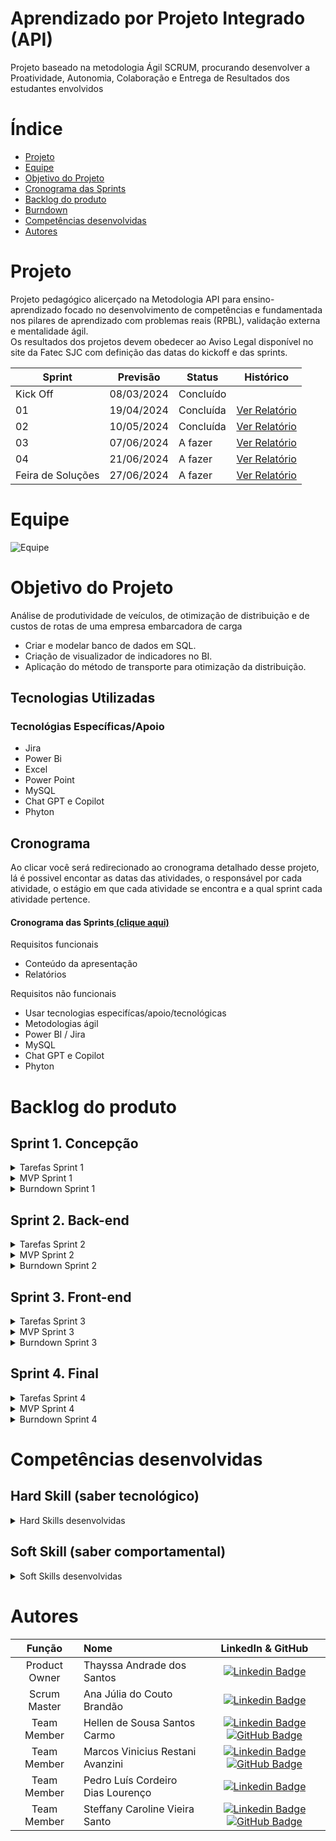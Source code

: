 
# Aprendizado por Projeto Integrado (API)

Projeto baseado na metodologia Ágil SCRUM, procurando desenvolver a Proatividade, Autonomia, Colaboração e Entrega de Resultados dos estudantes envolvidos

# Índice
* [Projeto](#projeto)
* [Equipe](#equipe)
* [Objetivo do Projeto](#objetivo-do-projeto)
* [Cronograma das Sprints](#cronograma)
* [Backlog do produto](#Backlog-do-produto)
* [Burndown](#Burndown)
* [Competências desenvolvidas](#competências-desenvolvidas)
* [Autores](#autores)

# Projeto 
Projeto pedagógico alicerçado na Metodologia API para ensino-aprendizado focado no desenvolvimento de competências e fundamentada nos pilares de aprendizado com problemas reais (RPBL), validação externa e mentalidade ágil.  
Os resultados dos projetos devem obedecer ao Aviso Legal disponível no site da Fatec SJC com definição das datas do kickoff e das sprints.

Sprint | Previsão | Status| Histórico|
|------|--------|------|--------|
|Kick Off | 08/03/2024 | Concluído || 
|01| 19/04/2024 | Concluída | [Ver Relatório](https://github.com/hllncarmo/G1_API/blob/main/Docs/RelatórioS1.pdf) | 
|02| 10/05/2024 | Concluída | [Ver Relatório](https://github.com/hllncarmo/G1_API/blob/main/Docs/RelatorioSprint2.pdf) | 
|03| 07/06/2024 | A fazer | [Ver Relatório]() | 
|04| 21/06/2024| A fazer | [Ver Relatório]() | 
|Feira de Soluções| 27/06/2024 | A fazer |[Ver Relatório]() | 

# Equipe
![Equipe](https://github.com/hllncarmo/G1_API/blob/main/WhatsApp%20Image%202024-04-15%20at%2012.26.31.jpeg)

# Objetivo do Projeto
Análise de produtividade de veículos, de otimização de distribuição e de custos de rotas de uma empresa embarcadora de carga
* Criar e modelar banco de dados em SQL.
* Criação de visualizador de indicadores no BI.
* Aplicação do método de transporte para otimização da distribuição.

## Tecnologias Utilizadas
 ### Tecnológias Específicas/Apoio
 * Jira
 * Power Bi
 * Excel
 * Power Point
 * MySQL
 * Chat GPT e Copilot
 * Phyton

## Cronograma
Ao clicar você será redirecionado ao cronograma detalhado desse projeto, lá é possivel encontar as datas das atividades, o responsável por cada atividade, o estágio em que cada atividade se encontra e a qual sprint cada atividade pertence.

#### Cronograma das Sprints[ (clique aqui)](https://g3log-2semestre.atlassian.net/jira/software/projects/GA3/boards/2/backlog)

Requisitos funcionais 
- Conteúdo da apresentação   
- Relatórios 
  
Requisitos não funcionais
- Usar tecnologias especifícas/apoio/tecnológicas
- Metodologias ágil
- Power BI / Jira
- MySQL
- Chat GPT e Copilot
- Phyton

# Backlog do produto

## Sprint 1. Concepção

<details>
<summary>Tarefas Sprint 1</summary>
 
- [x] Criar relatório da Sprint;
- [x] Estruturar Jira;
- [x] Estruturar Github;
- [x] Verificar a existência de erros nas bases de dados apresentadas e identificá-los;
- [x] Fazer Burndown da Estimativa das atividades;
- [x] Estruturar base de dados MySQL;

</details>

<details>
<summary>MVP Sprint 1</summary>

![MVP2](https://github.com/hllncarmo/G1_API/blob/main/Img/MVP1.png)
![MVP2](https://github.com/hllncarmo/G1_API/blob/main/Img/MVP2.png)

</details>

<details>
<summary>Burndown Sprint 1</summary>
 
![BRDW1](https://github.com/hllncarmo/G1_API/blob/main/Img/Burndown.png)

</details>

## Sprint 2. Back-end

<details>
<summary>Tarefas Sprint 2</summary>
 
- [X] Estabelecer conexão MySQL > PowerBI
- [X] Criar estrutura de dados PowerBI
- [X] Criar padrão das views para PowerBI
- [X] Criar Código inicial para Otimização
- [X] Definir modelo de otimização
- [X] Criar os KPIs
- [X] Corrigir outliers e erros da base
- [X] Tirar dúvidas com o cliente
- [X] Montar views iniciais para o projeto
- [X] Criar relatório da sprint
- [X] Fazer Power Point para apresentação da sprint
- [X] Atualizar GitHub
</details>

<details>
<summary>MVP Sprint 2</summary>

### MVP da Sprint 2
- Telas Inicias Para o Power Bi
  ![MVPS2](https://github.com/hllncarmo/G1_API/blob/main/Img/TelaBi.jpg)
- Primeiro Código para otimização
```python 
 from pulp import LpMinimize, LpProblem, lpSum, LpVariable, LpStatus

   # Define the problem data
  plants = [3403208, 3423909, 3424402]  # 3 plants
  customers = [2301, 2302, 2303, 2304, 2305, 
               2306, 2307, 2308, 2309, 2310, 
               2311, 2312, 2313, 2314, 2315, 
               2316, 2317, 2318, 2319, 2320, 
               2321, 2322, 2323, 2324, 2325, 
               2326, 2327, 2328, 2329, 2330, 
               2331, 2332, 2333, 2334, 2335, 
               2336, 2337, 2338, 2339, 2340, 
               2341, 2342, 2343, 2344, 2345, 
               2346, 2347, 2348, 2349, 2350, 
               2351]  # 51 customers
  
  transportation_costs = {
  	(3423909, 2311): 0.0008195227607521,
  	(3403208, 2301): 0.083098556,
  	(3403208, 2302): 0.0959718,
  	(3403208, 2303): 0.073410231,
  	(3403208, 2304): 0.000833955,
  	(3403208, 2305): 0.000754846,
  	(3403208, 2306): 0.000857057,
  	(3403208, 2307): 0.1063934,
  	(3403208, 2308): 0.000818302,
  	(3403208, 2309): 0.000970116,
  	(3403208, 2310): 0.001763784,
  	(3403208, 2311): 0.00065115,
  	(3403208, 2312): 0.001376759,
  	(3403208, 2313): 0.188478712,
  	(3403208, 2314): 0.050510988,
  	(3403208, 2315): 0.001593072,
  	(3403208, 2316): 0.001849338,
  	(3403208, 2317): 0.092174201,
  	(3403208, 2318): 0.001238375,
  	(3403208, 2319): 0.001328067,
  	(3403208, 2320): 0.152242067,
  	(3403208, 2321): 0.089610694,
  	(3403208, 2322): 0.001277949,
  	(3403208, 2323): 0.155357067,
  	(3403208, 2324): 0.000963045,
  	(3403208, 2325): 0.124359978,
  	(3403208, 2326): 0.000638521,
  	(3403208, 2327): 0.001089962,
  	(3403208, 2328): 0.001099177,
  	(3403208, 2329): 0.195217885,
  	(3403208, 2330): 0.071775025,
  	(3403208, 2331): 0.001126749,
  	(3403208, 2332): 0.062108438,
  	(3403208, 2333): 0.107758794,
  	(3403208, 2334): 0.001241036,
  	(3403208, 2335): 0.001076807,
  	(3403208, 2336): 999999,
  	(3403208, 2337): 999999,
  	(3403208, 2338): 999999,
  	(3403208, 2339): 0.11130875,
  	(3403208, 2340): 0.00175132,
  	(3403208, 2341): 0.001677139,
  	(3403208, 2342): 0.001269774,
  	(3403208, 2343): 0.001600825,
  	(3403208, 2344): 0.001103101,
  	(3403208, 2345): 0.001273323,
  	(3403208, 2346): 0.07951125,
  	(3403208, 2347): 0.00505025,
  	(3403208, 2348): 0.001069554,
  	(3403208, 2349): 0.1966195,
  	(3403208, 2350): 0.000737253,
  	(3403208, 2351): 0.035504178,
  	(3423909, 2301): 999999,
  	(3423909, 2302): 999999,
  	(3423909, 2303): 999999,
  	(3423909, 2304): 999999,
  	(3423909, 2305): 0.002361481,
  	(3423909, 2306): 999999,
  	(3423909, 2307): 999999,
  	(3423909, 2308): 0.002435014,
  	(3423909, 2309): 0.011163711,
  	(3423909, 2310): 0.000490668,
  	(3423909, 2311): 0.002173528,
  	(3423909, 2312): 999999,
  	(3423909, 2313): 999999,
  	(3423909, 2314): 999999,
  	(3423909, 2315): 999999,
  	(3423909, 2316): 999999,
  	(3423909, 2317): 999999,
  	(3423909, 2318): 999999,
  	(3423909, 2319): 999999,
  	(3423909, 2320): 999999,
  	(3423909, 2321): 999999,
  	(3423909, 2322): 999999,
  	(3423909, 2323): 999999,
  	(3423909, 2324): 0.0645915,
  	(3423909, 2325): 999999,
  	(3423909, 2326): 0.000976607,
  	(3423909, 2327): 0.074768885,
  	(3423909, 2328): 0.000369302,
  	(3423909, 2329): 0.000629951,
  	(3423909, 2330): 0.000674545,
  	(3423909, 2331): 0.001068954,
  	(3423909, 2332): 0.063041611,
  	(3423909, 2333): 0.628467,
  	(3423909, 2334): 0.005974944,
  	(3423909, 2335): 0.004159029,
  	(3423909, 2336): 0.001160086,
  	(3423909, 2337): 0.000669215,
  	(3423909, 2338): 0.000895017,
  	(3423909, 2339): 0.059599383,
  	(3423909, 2340): 0.000570971,
  	(3423909, 2341): 0.00096336,
  	(3423909, 2342): 0.000885295,
  	(3423909, 2343): 0.000527028,
  	(3423909, 2344): 999999,
  	(3423909, 2345): 999999,
  	(3423909, 2346): 999999,
  	(3423909, 2347): 0.00098037,
  	(3423909, 2348): 0.001231035,
  	(3423909, 2349): 0.073297456,
  	(3423909, 2350): 0.001075844,
  	(3423909, 2351): 0.063783659,
  	(3424402, 2301): 0.000346899,
  	(3424402, 2302): 0.000561724,
  	(3424402, 2303): 0.000784609,
  	(3424402, 2304): 0.000677017,
  	(3424402, 2305): 0.000298686,
  	(3424402, 2306): 0.000691641,
  	(3424402, 2307): 0.000307238,
  	(3424402, 2308): 0.000687612,
  	(3424402, 2309): 0.00017592,
  	(3424402, 2310): 0.004571612,
  	(3424402, 2311): 0.000300203,
  	(3424402, 2312): 999999,
  	(3424402, 2313): 999999,
  	(3424402, 2314): 999999,
  	(3424402, 2315): 999999,
  	(3424402, 2316): 999999,
  	(3424402, 2317): 999999,
  	(3424402, 2318): 999999,
  	(3424402, 2319): 0.002830106,
  	(3424402, 2320): 0.08292375,
  	(3424402, 2321): 0.1658475,
  	(3424402, 2322): 0.001063248,
  	(3424402, 2323): 0.146365962,
  	(3424402, 2324): 0.054487753,
  	(3424402, 2325): 0.073182981,
  	(3424402, 2326): 0.000882541,
  	(3424402, 2327): 0.146365962,
  	(3424402, 2328): 0.000961346,
  	(3424402, 2329): 0.163528077,
  	(3424402, 2330): 0.066339,
  	(3424402, 2331): 0.000671448,
  	(3424402, 2332): 0.105039667,
  	(3424402, 2333): 0.1914395,
  	(3424402, 2334): 0.001022395,
  	(3424402, 2335): 0.000715582,
  	(3424402, 2336): 0.001899043,
  	(3424402, 2337): 0.001085629,
  	(3424402, 2338): 0.001241254,
  	(3424402, 2339): 999999,
  	(3424402, 2340): 999999,
  	(3424402, 2341): 999999,
  	(3424402, 2342): 999999,
  	(3424402, 2343): 999999,
  	(3424402, 2344): 0.000797775,
  	(3424402, 2345): 0.000914069,
  	(3424402, 2346): 0.042719844,
  	(3424402, 2347): 0.001318893,
  	(3424402, 2348): 0.001725242,
  	(3424402, 2349): 0.275556667,
  	(3424402, 2350): 0.001698401,
  	(3424402, 2351): 0.378577157
  }
  
  customer_demands = {
      2301:	5973721,
      2302:	1778080, 
      2303:	5958798, 
      2304:	896173, 
      2305:	3241494, 
      2306:	3244827, 
      2307:	12738726, 
      2308:	6792503, 
      2309:	7471374, 
      2310:	2098730, 
      2311:	7295028, 
      2312:	1350774, 
      2313:	1439856, 
      2314:	3977784, 
      2315:	3666906, 
      2316:	271034, 
      2317:	1272373, 
      2318:	569236, 
      2319:	1589336, 
      2320:	5063433, 
      2321:	10686204, 
      2322:	2495205, 
      2323:	1753764, 
      2324:	20427048, 
      2325:	7828763, 
      2326:	5788209, 
      2327:	11836544, 
      2328:	6145143, 
      2329:	13860432, 
      2330:	3482379, 
      2331:	4084642, 
      2332:	10839219, 
      2333:	1336988, 
      2334:	1898750, 
      2335:	14197671, 
      2336:	1716192, 
      2337:	827342, 
      2338:	2539443, 
      2339:	1789064, 
      2340:	973767, 
      2341:	5304924, 
      2342:	838856, 
      2343:	8150094, 
      2344:	678417, 
      2345:	3600095, 
      2346:	3522678, 
      2347:	3675315, 
      2348:	1310374, 
      2349:	1761137, 
      2350:	4402893, 
      2351:	1331761 
  }
  
  plant_supplies = {
      3403208: 90000000,
      3423909: 90000000,
      3424402: 90000000
  }
  
  # Create the linear programming problem
  prob = LpProblem("Transportation_Cost_Minimization", LpMinimize)
  
  # Define the decision variables
  shipments = LpVariable.dicts("Shipments", (plants, customers), 0, None, cat='Integer')
  
  # Define the objective function
  try:
      prob += lpSum([transportation_costs[(p, c)] * shipments[p][c] for p in plants for c in customers])
  except KeyError as e:
      print(f"Missing combination: {e}")
  # Define the constraints
  for p in plants:
      prob += lpSum([shipments[p][c] for c in customers]) <= plant_supplies[p]
  
  for c in customers:
      prob += lpSum([shipments[p][c] for p in plants]) == customer_demands[c]
  
  
  
  # Solve the problem
  prob.solve()
  
  # Print the results
  print("Status:", LpStatus[prob.status])
  for v in prob.variables():
      print(v.name, "=", v.varValue)

```

</details>


<details>
<summary>Burndown Sprint 2</summary>

![BRDW2](https://github.com/hllncarmo/G1_API/blob/main/Img/BurnDown2.jpg)

</details>

## Sprint 3. Front-end

<details>
<summary>Tarefas Sprint 3</summary>
 
- [X] Modelar telas adicionais do Power Bi
- [X] Modelar as visões para o padrão estabelecido
- [X] Utilizar o modelo definido para executar a otimização
- [X] Criar Visualização de otimização de rotas por veiculo
- [X] Montar views iniciais
- [X] Criar relatório da Sprint
- [X] Tirar dúvidas com o cliente
- [X] Atualizar GitHub
- [X] Verificar possibilidade de views complementares

</details>

<details>
<summary>MVP Sprint 3</summary>

### Visualizações no Power Bi com os dados da otimização
- Telas Power Bi
  ![MVPS2](https://github.com/hllncarmo/G1_API/blob/main/Img/TelaBi.jpg)
- Primeiro Código para otimização
```python
from pulp import LpMinimize, LpProblem, lpSum, LpVariable, LpStatus

# Define the problem data
plants = [3403208, 3423909, 3424402]  # 3 plants
customers = [2301, 2302, 2303, 2304, 2305, 
             2306, 2307, 2308, 2309, 2310, 
             2311, 2312, 2313, 2314, 2315, 
             2316, 2317, 2318, 2319, 2320, 
             2321, 2322, 2323, 2324, 2325, 
             2326, 2327, 2328, 2329, 2330, 
             2331, 2332, 2333, 2334, 2335, 
             2336, 2337, 2338, 2339, 2340, 
             2341, 2342, 2343, 2344, 2345, 
             2346, 2347, 2348, 2349, 2350, 
             2351]  # 51 customers

transportation_costs = {
	(3403208, 2301): 0.581689889,
	(3403208, 2302): 0.479859,
	(3403208, 2303): 0.440461389,
	(3403208, 2304): 0.456173529,
	(3403208, 2305): 0.492159853,
	(3403208, 2306): 0.544231152,
	(3403208, 2307): 0.531967,
	(3403208, 2308): 0.540897912,
	(3403208, 2309): 0.424910965,
	(3403208, 2310): 0.714332699,
	(3403208, 2311): 0.403713274,
	(3403208, 2312): 0.788882677,
	(3403208, 2313): 0.753914848,
	(3403208, 2314): 0.707153831,
	(3403208, 2315): 0.825211267,
	(3403208, 2316): 0.834051632,
	(3403208, 2317): 0.829567813,
	(3403208, 2318): 0.821042543,
	(3403208, 2319): 0.690594586,
	(3403208, 2320): 0.761210333,
	(3403208, 2321): 0.80649625,
	(3403208, 2322): 0.691370481,
	(3403208, 2323): 0.776785333,
	(3403208, 2324): 0.704948765,
	(3403208, 2325): 0.621799889,
	(3403208, 2326): 0.693433396,
	(3403208, 2327): 0.706295309,
	(3403208, 2328): 0.725456763,
	(3403208, 2329): 0.780871538,
	(3403208, 2330): 0.78952527,
	(3403208, 2331): 0.691823939,
	(3403208, 2332): 0.683192821,
	(3403208, 2333): 0.646552766,
	(3403208, 2334): 0.67760587,
	(3403208, 2335): 0.687003068,
	(3403208, 2336): 999999,
	(3403208, 2337): 999999,
	(3403208, 2338): 999999,
	(3403208, 2339): 0.89047,
	(3403208, 2340): 0.956220721,
	(3403208, 2341): 0.902300672,
	(3403208, 2342): 0.892650771,
	(3403208, 2343): 0.973301747,
	(3403208, 2344): 0.629870511,
	(3403208, 2345): 0.63538812,
	(3403208, 2346): 0.63609,
	(3403208, 2347): 0.424221,
	(3403208, 2348): 0.319796772,
	(3403208, 2349): 0.393239,
	(3403208, 2350): 0.388532513,
	(3403208, 2351): 0.426050139,
	(3423909, 2301): 999999,
	(3423909, 2302): 999999,
	(3423909, 2303): 999999,
	(3423909, 2304): 999999,
	(3423909, 2305): 0.384921411,
	(3423909, 2306): 999999,
	(3423909, 2307): 999999,
	(3423909, 2308): 0.384732184,
	(3423909, 2309): 0.424221,
	(3423909, 2310): 0.332182532,
	(3423909, 2311): 0.384714542,
	(3423909, 2312): 999999,
	(3423909, 2313): 999999,
	(3423909, 2314): 999999,
	(3423909, 2315): 999999,
	(3423909, 2316): 999999,
	(3423909, 2317): 999999,
	(3423909, 2318): 999999,
	(3423909, 2319): 999999,
	(3423909, 2320): 999999,
	(3423909, 2321): 999999,
	(3423909, 2322): 999999,
	(3423909, 2323): 999999,
	(3423909, 2324): 0.3229575,
	(3423909, 2325): 999999,
	(3423909, 2326): 0.353531597,
	(3423909, 2327): 0.373844423,
	(3423909, 2328): 0.354898829,
	(3423909, 2329): 0.367891282,
	(3423909, 2330): 0.420241744,
	(3423909, 2331): 0.351685809,
	(3423909, 2332): 0.378249667,
	(3423909, 2333): 0.628467,
	(3423909, 2334): 0.424221,
	(3423909, 2335): 0.424221,
	(3423909, 2336): 0.470995102,
	(3423909, 2337): 0.45372783,
	(3423909, 2338): 0.450193701,
	(3423909, 2339): 0.536394444,
	(3423909, 2340): 0.60808452,
	(3423909, 2341): 0.563565321,
	(3423909, 2342): 0.558621044,
	(3423909, 2343): 0.60713659,
	(3423909, 2344): 999999,
	(3423909, 2345): 999999,
	(3423909, 2346): 999999,
	(3423909, 2347): 0.677435774,
	(3423909, 2348): 0.720155369,
	(3423909, 2349): 0.586379648,
	(3423909, 2350): 0.673478162,
	(3423909, 2351): 0.637836585,
	(3424402, 2301): 0.442990636,
	(3424402, 2302): 0.409496915,
	(3424402, 2303): 0.407212002,
	(3424402, 2304): 0.394700974,
	(3424402, 2305): 0.41995255,
	(3424402, 2306): 0.401843269,
	(3424402, 2307): 0.423066157,
	(3424402, 2308): 0.401565675,
	(3424402, 2309): 0.467243454,
	(3424402, 2310): 0.416016692,
	(3424402, 2311): 0.548170849,
	(3424402, 2312): 999999,
	(3424402, 2313): 999999,
	(3424402, 2314): 999999,
	(3424402, 2315): 999999,
	(3424402, 2316): 999999,
	(3424402, 2317): 999999,
	(3424402, 2318): 999999,
	(3424402, 2319): 0.416025571,
	(3424402, 2320): 0.331695,
	(3424402, 2321): 0.331695,
	(3424402, 2322): 0.339176069,
	(3424402, 2323): 0.292731923,
	(3424402, 2324): 0.326926515,
	(3424402, 2325): 0.292731923,
	(3424402, 2326): 0.320362562,
	(3424402, 2327): 0.292731923,
	(3424402, 2328): 0.369156958,
	(3424402, 2329): 0.327056154,
	(3424402, 2330): 0.331695,
	(3424402, 2331): 0.349153,
	(3424402, 2332): 0.315119,
	(3424402, 2333): 0.382879,
	(3424402, 2334): 0.382879,
	(3424402, 2335): 0.342763801,
	(3424402, 2336): 0.719737191,
	(3424402, 2337): 0.699144814,
	(3424402, 2338): 0.693860886,
	(3424402, 2339): 999999,
	(3424402, 2340): 999999,
	(3424402, 2341): 999999,
	(3424402, 2342): 999999,
	(3424402, 2343): 999999,
	(3424402, 2344): 0.465102596,
	(3424402, 2345): 0.477143788,
	(3424402, 2346): 0.469918289,
	(3424402, 2347): 0.879701638,
	(3424402, 2348): 0.935080972,
	(3424402, 2349): 1.1022266667,
	(3424402, 2350): 1.0105483568,
	(3424402, 2351): 1.1357314706
}

customer_demands = {
    2301:	5973721,
    2302:	1778080, 
    2303:	5958798, 
    2304:	896173, 
    2305:	3241494, 
    2306:	3244827, 
    2307:	12738726, 
    2308:	6792503, 
    2309:	7471374, 
    2310:	2098730, 
    2311:	7295028, 
    2312:	1350774, 
    2313:	1439856, 
    2314:	3977784, 
    2315:	3666906, 
    2316:	271034, 
    2317:	1272373, 
    2318:	569236, 
    2319:	1589336, 
    2320:	5063433, 
    2321:	10686204, 
    2322:	2495205, 
    2323:	1753764, 
    2324:	20427048, 
    2325:	7828763, 
    2326:	5788209, 
    2327:	11836544, 
    2328:	6145143, 
    2329:	13860432, 
    2330:	3482379, 
    2331:	4084642, 
    2332:	10839219, 
    2333:	1336988, 
    2334:	1898750, 
    2335:	14197671, 
    2336:	1716192, 
    2337:	827342, 
    2338:	2539443, 
    2339:	1789064, 
    2340:	973767, 
    2341:	5304924, 
    2342:	838856, 
    2343:	8150094, 
    2344:	678417, 
    2345:	3600095, 
    2346:	3522678, 
    2347:	3675315, 
    2348:	1310374, 
    2349:	1761137, 
    2350:	4402893, 
    2351:	1331761 
}

plant_supplies = {
    3403208: 90000000,
    3423909: 90000000,
    3424402: 90000000
}
# Create the linear programming problem
prob = LpProblem("Transportation_Cost_Minimization", LpMinimize)

# Define the decision variables
shipments = LpVariable.dicts("Shipments", (plants, customers), 0, None, cat='Integer')

# Define the objective function
try:
    prob += lpSum([transportation_costs[(p, c)] * shipments[p][c] for p in plants for c in customers])
except KeyError as e:
    print(f"Missing combination: {e}")
# Define the constraints
for p in plants:
    prob += lpSum([shipments[p][c] for c in customers]) <= plant_supplies[p]

for c in customers:
    prob += lpSum([shipments[p][c] for p in plants]) == customer_demands[c]



# Solve the problem
prob.solve()

# Print the results
print("Status:", LpStatus[prob.status])
for v in prob.variables():
    print(v.name, "=", v.varValue)
```
</details>


<details>
<summary>Burndown Sprint 3</summary>

![BRDW2](https://github.com/hllncarmo/G1_API/blob/main/Img/BurnDown2.jpg)

</details>

## Sprint 4. Final

<details>
<summary>Tarefas Sprint 4</summary>

- [ ] Ajustes Finais no Power Bi
- [ ] Ajustes no código de otimização se necessários 
- [ ] Criar relatório final do projeto
- [ ] Tirar dúvidas com o cliente
- [ ] Criar apresentação para Sprint

</details>

<details>
<summary>MVP Sprint 4</summary>

### Conclusão do Projeto
### Apresentação Final

</details>

<details>
<summary>Burndown Sprint 4</summary>

![BRDW4](https://github.com/hllncarmo/G1_API/blob/main/Img/Burndown4.png)

</details>


# Competências desenvolvidas

## Hard Skill (saber tecnológico)
<details>
<summary>Hard Skills desenvolvidas</summary>
  
| Tecnologia/Metodologia | Classificação |
| ---------------------- | ------------- |
| GitHub | ☆ ☆ ☆ ☆ ☆ ☆ ☆ ☆ ☆ ☆  |
| Gestão de Projetos | ☆ ☆ ☆ ☆ ☆ ☆ ☆ ☆ ☆ ☆ |
| Scrum Master | ☆ ☆ ☆ ☆ ☆ ☆ ☆ ☆ ☆ ☆ |
| Prodct Owner | ☆ ☆ ☆ ☆ ☆ ☆ ☆ ☆ ☆ ☆ |
| Markdown | ☆ ☆ ☆ ☆ ☆ ☆ ☆ ☆ ☆ ☆ |
| Git Projects | ☆ ☆ ☆ ☆ ☆ ☆ ☆ ☆ ☆ ☆ |
 
</details>

## Soft Skill (saber comportamental)
<details>
<summary>Soft Skills desenvolvidas</summary>

| Habilidades | Classificação |
| ---------------------- | ------------- |
| Colaboração | ☆ ☆ ☆ ☆ ☆ ☆ ☆ ☆ ☆ ☆ |
| Proatividade| ☆ ☆ ☆ ☆ ☆ ☆ ☆ ☆ ☆ ☆ |
| Comunicação | ☆ ☆ ☆ ☆ ☆ ☆ ☆ ☆ ☆ ☆ |
| Adaptabilidade | ☆ ☆ ☆ ☆ ☆ ☆ ☆ ☆ ☆ ☆ |
| Autonomia | ☆ ☆ ☆ ☆ ☆ ☆ ☆ ☆ ☆ ☆ |

</details>

# Autores
|    Função     | Nome                                  |                                                                                                                                                      LinkedIn & GitHub                                                                                                                                                      |
| :-----------: | :------------------------------------ | :-------------------------------------------------------------------------------------------------------------------------------------------------------------------------------------------------------------------------------------------------------------------------------------------------------------------------: |
| Product Owner | Thayssa Andrade dos Santos        |      [![Linkedin Badge](https://img.shields.io/badge/Linkedin-blue?style=flat-square&logo=Linkedin&logoColor=white)](https://www.linkedin.com/in/thayssa-andrade-531a20200/)  |
| Scrum Master  | Ana Júlia do Couto Brandão        |         [![Linkedin Badge](https://img.shields.io/badge/Linkedin-blue?style=flat-square&logo=Linkedin&logoColor=white)](https://www.linkedin.com/in/ana-j%C3%BAlia-couto-brand%C3%A3o-60a78b20b/)        | 
|  Team Member  | Hellen de Sousa Santos Carmo      |   [![Linkedin Badge](https://img.shields.io/badge/Linkedin-blue?style=flat-square&logo=Linkedin&logoColor=white)](https://www.linkedin.com/in/hellen-sousa-26717b27b/) [![GitHub Badge](https://img.shields.io/badge/GitHub-111217?style=flat-square&logo=github&logoColor=white)](https://github.com/hllncarmo)   |
|  Team Member  | Marcos Vinicius Restani Avanzini  |   [![Linkedin Badge](https://img.shields.io/badge/Linkedin-blue?style=flat-square&logo=Linkedin&logoColor=white)](https://www.linkedin.com/in/marcos-avanzini-7544331b6/) [![GitHub Badge](https://img.shields.io/badge/GitHub-111217?style=flat-square&logo=github&logoColor=white)](https://github.com/MarcosAvanzini)   |
|  Team Member  | Pedro Luís Cordeiro Dias Lourenço |           [![Linkedin Badge](https://img.shields.io/badge/Linkedin-blue?style=flat-square&logo=Linkedin&logoColor=white)](https://www.linkedin.com/in/pedro-lu%C3%ADs-louren%C3%A7o-785314225/)          |
|  Team Member  | Steffany Caroline Vieira Santo    |   [![Linkedin Badge](https://img.shields.io/badge/Linkedin-blue?style=flat-square&logo=Linkedin&logoColor=white)](https://www.linkedin.com/in/steffanysantovi) [![GitHub Badge](https://img.shields.io/badge/GitHub-111217?style=flat-square&logo=github&logoColor=white)](https://github.com/Steffanysantovi) |
